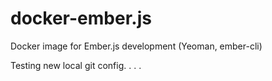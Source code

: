 docker-ember.js
===============

Docker image for Ember.js development (Yeoman, ember-cli)


Testing new local git config. . . .
